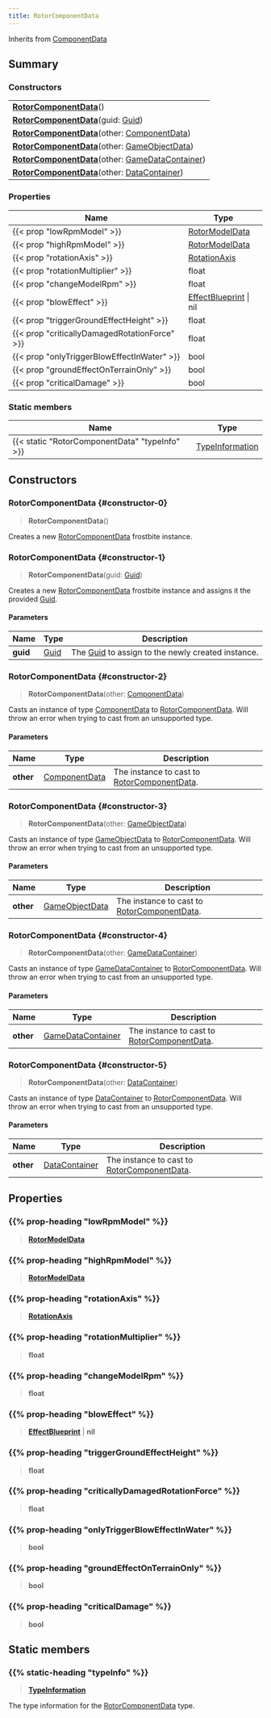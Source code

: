 ```yaml
---
title: RotorComponentData
---
```


Inherits from [ComponentData](/vext/ref/fb/componentdata)

## Summary

### Constructors

|  |
| --- |
| **[RotorComponentData](#constructor-0)**() |
| **[RotorComponentData](#constructor-1)**(guid: [Guid](/vext/ref/shared/type/guid)) |
| **[RotorComponentData](#constructor-2)**(other: [ComponentData](/vext/ref/fb/componentdata)) |
| **[RotorComponentData](#constructor-3)**(other: [GameObjectData](/vext/ref/fb/gameobjectdata)) |
| **[RotorComponentData](#constructor-4)**(other: [GameDataContainer](/vext/ref/fb/gamedatacontainer)) |
| **[RotorComponentData](#constructor-5)**(other: [DataContainer](/vext/ref/shared/type/datacontainer)) |

### Properties

| Name | Type |
| ---- | ---- |
| {{< prop "lowRpmModel" >}} | [RotorModelData](/vext/ref/fb/rotormodeldata) |
| {{< prop "highRpmModel" >}} | [RotorModelData](/vext/ref/fb/rotormodeldata) |
| {{< prop "rotationAxis" >}} | [RotationAxis](/vext/ref/fb/rotationaxis) |
| {{< prop "rotationMultiplier" >}} | float |
| {{< prop "changeModelRpm" >}} | float |
| {{< prop "blowEffect" >}} | [EffectBlueprint](/vext/ref/fb/effectblueprint) \| nil |
| {{< prop "triggerGroundEffectHeight" >}} | float |
| {{< prop "criticallyDamagedRotationForce" >}} | float |
| {{< prop "onlyTriggerBlowEffectInWater" >}} | bool |
| {{< prop "groundEffectOnTerrainOnly" >}} | bool |
| {{< prop "criticalDamage" >}} | bool |

### Static members

| Name | Type |
| ---- | ---- |
| {{< static "RotorComponentData" "typeInfo" >}} | [TypeInformation](/vext/ref/shared/type/typeinformation) |

## Constructors

### RotorComponentData {#constructor-0}

> **RotorComponentData**()

Creates a new [RotorComponentData](/vext/ref/fb/rotorcomponentdata) frostbite instance.

### RotorComponentData {#constructor-1}

> **RotorComponentData**(guid: [Guid](/vext/ref/shared/type/guid))

Creates a new [RotorComponentData](/vext/ref/fb/rotorcomponentdata) frostbite instance and assigns it the provided [Guid](/vext/ref/shared/type/guid).

#### Parameters

| Name | Type | Description |
| ---- | ---- | ----------- |
| **guid** | [Guid](/vext/ref/shared/type/guid) | The [Guid](/vext/ref/shared/type/guid) to assign to the newly created instance. |

### RotorComponentData {#constructor-2}

> **RotorComponentData**(other: [ComponentData](/vext/ref/fb/componentdata))

Casts an instance of type [ComponentData](/vext/ref/fb/componentdata) to [RotorComponentData](/vext/ref/fb/rotorcomponentdata). Will throw an error when trying to cast from an unsupported type.

#### Parameters

| Name | Type | Description |
| ---- | ---- | ----------- |
| **other** | [ComponentData](/vext/ref/fb/componentdata) | The instance to cast to [RotorComponentData](/vext/ref/fb/rotorcomponentdata). |

### RotorComponentData {#constructor-3}

> **RotorComponentData**(other: [GameObjectData](/vext/ref/fb/gameobjectdata))

Casts an instance of type [GameObjectData](/vext/ref/fb/gameobjectdata) to [RotorComponentData](/vext/ref/fb/rotorcomponentdata). Will throw an error when trying to cast from an unsupported type.

#### Parameters

| Name | Type | Description |
| ---- | ---- | ----------- |
| **other** | [GameObjectData](/vext/ref/fb/gameobjectdata) | The instance to cast to [RotorComponentData](/vext/ref/fb/rotorcomponentdata). |

### RotorComponentData {#constructor-4}

> **RotorComponentData**(other: [GameDataContainer](/vext/ref/fb/gamedatacontainer))

Casts an instance of type [GameDataContainer](/vext/ref/fb/gamedatacontainer) to [RotorComponentData](/vext/ref/fb/rotorcomponentdata). Will throw an error when trying to cast from an unsupported type.

#### Parameters

| Name | Type | Description |
| ---- | ---- | ----------- |
| **other** | [GameDataContainer](/vext/ref/fb/gamedatacontainer) | The instance to cast to [RotorComponentData](/vext/ref/fb/rotorcomponentdata). |

### RotorComponentData {#constructor-5}

> **RotorComponentData**(other: [DataContainer](/vext/ref/shared/type/datacontainer))

Casts an instance of type [DataContainer](/vext/ref/shared/type/datacontainer) to [RotorComponentData](/vext/ref/fb/rotorcomponentdata). Will throw an error when trying to cast from an unsupported type.

#### Parameters

| Name | Type | Description |
| ---- | ---- | ----------- |
| **other** | [DataContainer](/vext/ref/shared/type/datacontainer) | The instance to cast to [RotorComponentData](/vext/ref/fb/rotorcomponentdata). |

## Properties

### {{% prop-heading "lowRpmModel" %}}

> **[RotorModelData](/vext/ref/fb/rotormodeldata)**

### {{% prop-heading "highRpmModel" %}}

> **[RotorModelData](/vext/ref/fb/rotormodeldata)**

### {{% prop-heading "rotationAxis" %}}

> **[RotationAxis](/vext/ref/fb/rotationaxis)**

### {{% prop-heading "rotationMultiplier" %}}

> **float**

### {{% prop-heading "changeModelRpm" %}}

> **float**

### {{% prop-heading "blowEffect" %}}

> **[EffectBlueprint](/vext/ref/fb/effectblueprint)** \| **nil**

### {{% prop-heading "triggerGroundEffectHeight" %}}

> **float**

### {{% prop-heading "criticallyDamagedRotationForce" %}}

> **float**

### {{% prop-heading "onlyTriggerBlowEffectInWater" %}}

> **bool**

### {{% prop-heading "groundEffectOnTerrainOnly" %}}

> **bool**

### {{% prop-heading "criticalDamage" %}}

> **bool**

## Static members

### {{% static-heading "typeInfo" %}}

> **[TypeInformation](/vext/ref/shared/type/typeinformation)**

The type information for the [RotorComponentData](/vext/ref/fb/rotorcomponentdata) type.

